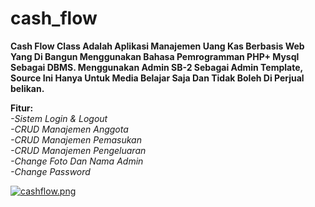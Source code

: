 # cash_flow
<p><b>Cash Flow Class Adalah Aplikasi Manajemen Uang Kas Berbasis Web Yang Di Bangun Menggunakan Bahasa Pemrogramman PHP+ Mysql Sebagai DBMS.
  Menggunakan Admin SB-2 Sebagai Admin Template, Source Ini Hanya Untuk Media Belajar Saja Dan Tidak Boleh Di Perjual belikan.</b></p>
  
  <b>Fitur:</b><br>
  <i>-Sistem Login & Logout</i><br>
  <i>-CRUD Manajemen Anggota</i><br>
  <i>-CRUD Manajemen Pemasukan</i><br>
  <i>-CRUD Manajemen Pengeluaran</i><br>
  <i>-Change Foto Dan Nama Admin</i><br>
  <i>-Change Password</i><br>
  
[![cashflow.png](https://i.postimg.cc/65GvpPZ2/cashflow.png)](https://postimg.cc/xcnCsttn)
